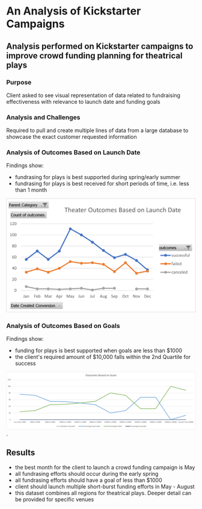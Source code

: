 # An Analysis of Kickstarter Campaigns

## Analysis performed on Kickstarter campaigns to improve crowd funding planning for theatrical plays

### Purpose

Client asked to see visual representation of data related to fundraising effectiveness with relevance to launch date and funding goals

### Analysis and Challenges

Required to pull and create multiple lines of data from a large database to showcase the exact customer requested information

### Analysis of Outcomes Based on Launch Date

Findings show: 
- fundrasing for plays is best supported during spring/early summer 
- fundrasing for plays is best received for short periods of time, i.e. less than 1 month

![Theater_Outcomes_vs_Launch](https://github.com/nikki72326/kickstarter-analysis/blob/main/Theater_Outcomes_vs_Launch.png)

### Analysis of Outcomes Based on Goals
Findings show:
- funding for plays is best supported when goals are less than $1000
- the client's required amount of $10,000 falls within the 2nd Quartile for success

![Outcome_vs_goals](https://raw.githubusercontent.com/nikki72326/kickstarter-analysis/main/Outcomes_vs_Goals.png).
## Results
- the best month for the client to launch a crowd funding campaign is May
- all fundrasing efforts should occur during the early spring
- all fundrasing efforts should have a goal of less than $1000
- client should launch multiple short-burst funding efforts in May - August
- this dataset combines all regions for theatrical plays. Deeper detail can be provided for specific venues
